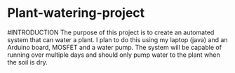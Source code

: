# Plant-watering-project

#INTRODUCTION
The purpose of this project is to create an automated system that can water a plant. I plan to do
this using my laptop (java) and an Arduino board, MOSFET and a water pump. The system will
be capable of running over multiple days and should only pump water to the plant when the soil
is dry.
